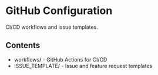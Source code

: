# GitHub Configuration

CI/CD workflows and issue templates.

## Contents

- workflows/ - GitHub Actions for CI/CD
- ISSUE_TEMPLATE/ - Issue and feature request templates
